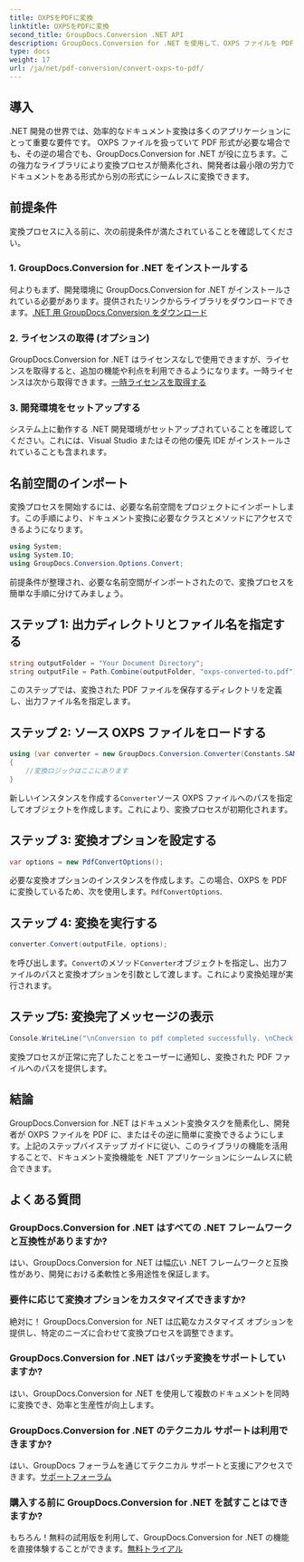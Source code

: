 ```yaml
---
title: OXPSをPDFに変換
linktitle: OXPSをPDFに変換
second_title: GroupDocs.Conversion .NET API
description: GroupDocs.Conversion for .NET を使用して、OXPS ファイルを PDF に簡単に変換します。シームレスな統合、柔軟なカスタマイズ、一流のサポート。
type: docs
weight: 17
url: /ja/net/pdf-conversion/convert-oxps-to-pdf/
---
```

## 導入
.NET 開発の世界では、効率的なドキュメント変換は多くのアプリケーションにとって重要な要件です。 OXPS ファイルを扱っていて PDF 形式が必要な場合でも、その逆の場合でも、GroupDocs.Conversion for .NET が役に立ちます。この強力なライブラリにより変換プロセスが簡素化され、開発者は最小限の労力でドキュメントをある形式から別の形式にシームレスに変換できます。
## 前提条件
変換プロセスに入る前に、次の前提条件が満たされていることを確認してください。
### 1. GroupDocs.Conversion for .NET をインストールする
何よりもまず、開発環境に GroupDocs.Conversion for .NET がインストールされている必要があります。提供されたリンクからライブラリをダウンロードできます。[.NET 用 GroupDocs.Conversion をダウンロード](https://releases.groupdocs.com/conversion/net/)
### 2. ライセンスの取得 (オプション)
 GroupDocs.Conversion for .NET はライセンスなしで使用できますが、ライセンスを取得すると、追加の機能や利点を利用できるようになります。一時ライセンスは次から取得できます。[一時ライセンスを取得する](https://purchase.groupdocs.com/temporary-license/)
### 3. 開発環境をセットアップする
システム上に動作する .NET 開発環境がセットアップされていることを確認してください。これには、Visual Studio またはその他の優先 IDE がインストールされていることも含まれます。

## 名前空間のインポート
変換プロセスを開始するには、必要な名前空間をプロジェクトにインポートします。この手順により、ドキュメント変換に必要なクラスとメソッドにアクセスできるようになります。

```csharp
using System;
using System.IO;
using GroupDocs.Conversion.Options.Convert;
```

前提条件が整理され、必要な名前空間がインポートされたので、変換プロセスを簡単な手順に分けてみましょう。
## ステップ 1: 出力ディレクトリとファイル名を指定する
```csharp
string outputFolder = "Your Document Directory";
string outputFile = Path.Combine(outputFolder, "oxps-converted-to.pdf");
```
このステップでは、変換された PDF ファイルを保存するディレクトリを定義し、出力ファイル名を指定します。
## ステップ 2: ソース OXPS ファイルをロードする
```csharp
using (var converter = new GroupDocs.Conversion.Converter(Constants.SAMPLE_OXPS))
{
    //変換ロジックはここにあります
}
```
新しいインスタンスを作成する`Converter`ソース OXPS ファイルへのパスを指定してオブジェクトを作成します。これにより、変換プロセスが初期化されます。
## ステップ 3: 変換オプションを設定する
```csharp
var options = new PdfConvertOptions();
```
必要な変換オプションのインスタンスを作成します。この場合、OXPS を PDF に変換しているため、次を使用します。`PdfConvertOptions`.
## ステップ 4: 変換を実行する
```csharp
converter.Convert(outputFile, options);
```
を呼び出します。`Convert`のメソッド`Converter`オブジェクトを指定し、出力ファイルのパスと変換オプションを引数として渡します。これにより変換処理が実行されます。
## ステップ5: 変換完了メッセージの表示
```csharp
Console.WriteLine("\nConversion to pdf completed successfully. \nCheck output in {0}", outputFolder);
```
変換プロセスが正常に完了したことをユーザーに通知し、変換された PDF ファイルへのパスを提供します。

## 結論
GroupDocs.Conversion for .NET はドキュメント変換タスクを簡素化し、開発者が OXPS ファイルを PDF に、またはその逆に簡単に変換できるようにします。上記のステップバイステップ ガイドに従い、このライブラリの機能を活用することで、ドキュメント変換機能を .NET アプリケーションにシームレスに統合できます。
## よくある質問
### GroupDocs.Conversion for .NET はすべての .NET フレームワークと互換性がありますか?
はい、GroupDocs.Conversion for .NET は幅広い .NET フレームワークと互換性があり、開発における柔軟性と多用途性を保証します。
### 要件に応じて変換オプションをカスタマイズできますか?
絶対に！ GroupDocs.Conversion for .NET は広範なカスタマイズ オプションを提供し、特定のニーズに合わせて変換プロセスを調整できます。
### GroupDocs.Conversion for .NET はバッチ変換をサポートしていますか?
はい、GroupDocs.Conversion for .NET を使用して複数のドキュメントを同時に変換でき、効率と生産性が向上します。
### GroupDocs.Conversion for .NET のテクニカル サポートは利用できますか?
はい、GroupDocs フォーラムを通じてテクニカル サポートと支援にアクセスできます。[サポートフォーラム](https://forum.groupdocs.com/c/conversion/11)
### 購入する前に GroupDocs.Conversion for .NET を試すことはできますか?
もちろん！無料の試用版を利用して、GroupDocs.Conversion for .NET の機能を直接体験することができます。[無料トライアル](https://releases.groupdocs.com/)